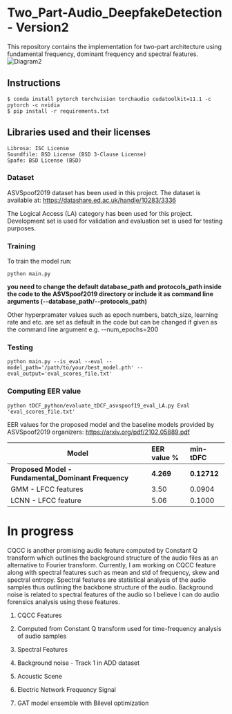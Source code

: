 # Two_Part-Audio_DeepfakeDetection - Version2

This repository contains the implementation for two-part architecture using fundamental frequency, dominant frequency and spectral features.
![Diagram2](https://user-images.githubusercontent.com/61777099/203357688-d8b3b118-5d5e-48fc-aab2-61db5ef4b0c2.png)


## Instructions

    $ conda install pytorch torchvision torchaudio cudatoolkit=11.1 -c pytorch -c nvidia
    $ pip install -r requirements.txt

## Libraries used and their licenses

    Librosa: ISC License
    Soundfile: BSD License (BSD 3-Clause License)
    Spafe: BSD License (BSD)
    
   
### Dataset
ASVSpoof2019 dataset has been used in this project. The dataset is available at:
     https://datashare.ed.ac.uk/handle/10283/3336

The Logical Access (LA) category has been used for this project. Development set is used for validation and evaluation set is used for testing purposes.

### Training
To train the model run:

    python main.py 
   
   
**you need to change the default database_path and protocols_path inside the code to the ASVSpoof2019 directory or include it as command line arguments (--database_path/--protocols_path)**


Other hyperpramater values such as epoch numbers, batch_size, learning rate and etc. are set as default in the code but can be changed if given as the command line argument e.g. --num_epochs=200


### Testing

    python main.py --is_eval --eval --model_path='/path/to/your/best_model.pth' --eval_output='eval_scores_file.txt'

### Computing EER value

    python tDCF_python/evaluate_tDCF_asvspoof19_eval_LA.py Eval 'eval_scores_file.txt'
    

EER values for the proposed model and the baseline models provided by ASVSpoof2019 organizers:
    https://arxiv.org/pdf/2102.05889.pdf

| Model                   | EER value   % | min-tDFC    |   
| ------------------------|:-------------|:-------------|
| **Proposed Model - Fundamental_Dominant Frequency** | **4.269**| **0.12712**  |
| GMM - LFCC features     |  3.50 |    0.0904|
| LCNN - LFCC feature     |  5.06 |        0.1000|


# In progress

CQCC is another promising audio feature computed by Constant Q transform which outlines the background structure of the audio files as an alternative to Fourier transform. Currently, I am working on CQCC feature along with spectral features such as mean and std of frequency, skew and spectral entropy. Spectral features are statistical analysis of the audio samples thus outlining the backbone structure of the audio. Background noise is related to spectral features of the audio so I believe I can do audio forensics analysis using these features.

1. CQCC Features

2. Computed from Constant Q transform used for time-frequency analysis of audio samples

3. Spectral Features

4. Background noise - Track 1 in ADD dataset

5. Acoustic Scene

6. Electric Network Frequency Signal

7. GAT model ensemble with Bilevel optimization



